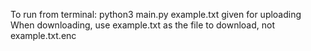 To run from terminal: python3 main.py
example.txt given for uploading
When downloading, use example.txt as the file to download, not example.txt.enc
